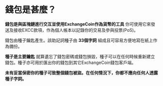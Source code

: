 # 錢包是甚麼？

**錢包是與區塊鏈進行交互並使用ExchangeCoin作為貨幣的工具** 你可使用它來發送及接收EXCC款項，作為個人帳本以記錄你的交易及參與投票(PoS)。

錢包由種子鑰匙產生。該助記詞種子由 **33個字詞** 組成且可容易方便地寫在紙上作為備份。

**種子是主要鑰匙** 就算遺忘了錢包密碼或錢包損毀，種子可以在任何時候重新建立錢包。種子亦可用於匯出你的錢包到其它ExchangeCoin錢包客戶端。

**未有妥當保密你的種子可致整個錢包被盜。在任何情況下，你都不應向任何人透露種子字詞。**
